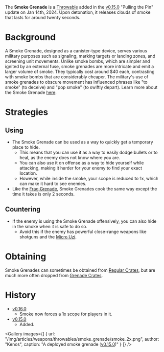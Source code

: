 The **Smoke Grenade** is a [Throwable](/throwables) added in the [v0.15.0](https://github.com/HasangerGames/suroi/releases/tag/v0.15.0) "Pulling the Pin" update on Jan 14th, 2024. Upon detonation, it releases clouds of smoke that lasts for around twenty seconds.

# Background
A Smoke Grenade, designed as a canister-type device, serves various military purposes such as signaling, marking targets or landing zones, and screening unit movements. Unlike smoke bombs, which are simpler and ignited by an external fuse, smoke grenades are more intricate and emit a larger volume of smoke. They typically cost around $40 each, contrasting with smoke bombs that are considerably cheaper. The military's use of smoke grenades to obscure movement has influenced phrases like "to smoke" (to deceive) and "pop smoke" (to swiftly depart). Learn more about the Smoke Grenade [here](https://en.wikipedia.org/wiki/Smoke_grenade).


# Strategies
## Using
- The Smoke Grenade can be used as a way to quickly get a temporary place to hide.
  - This means that you can use it as a way to easily dodge bullets or to heal, as the enemy does not know where you are.
  - You can also use it on offense as a way to hide yourself while attacking, making it harder for your enemy to find your exact location.
  - However, while inside the smoke, your scope is reduced to 1x, which can  make it hard to see enemies. 
- Like the [Frag Grenade](/weapons/throwables/frag_grenade), Smoke Grenades cook the same way except the time it takes is only 2 seconds.

## Countering
- If the enemy is using the Smoke Grenade offensively, you can also hide in the smoke when it is safe to do so.
  - Avoid this if the enemy has powerful close-range weapons like shotguns and the [Micro Uzi](/weapons/guns/micro_uzi).

# Obtaining
Smoke Grenades can sometimes be obtained from [Regular Crates](/obstacles/regular_crate), but are much more often dropped from [Grenade Crates](/obstacles/grenade_crate).

# History
- [v0.16.0](https://github.com/HasangerGames/suroi/releases/tag/v0.16.0)
  - Smoke now forces a 1x scope for players in it.
- [v0.15.0](https://github.com/HasangerGames/suroi/releases/tag/v0.15.0)
  - Added.

<Gallery
  images={[
    {
      url: "/img/articles/weapons/throwables/smoke_grenade/smoke_2x.png",
      author: "Kenos",
      caption: "A deployed smoke grenade ([v0.15.0](https://github.com/HasangerGames/suroi/releases/tag/v0.15.0))"
    }
]}
/>

